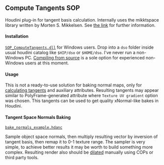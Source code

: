 ## Compute Tangents SOP

Houdini plug-in for tangent basis calculation. Internally uses the mikktspace
library written by Morten S. Mikkelsen. See
[the link](http://wiki.blender.org/index.php/Dev:Shading/Tangent_Space_Normal_Maps)
for further information.

#### Installation

[`SOP_ComputeTangents.dll`](https://github.com/teared/mikktspace-for-houdini/raw/master/SOP_ComputeTangents.dll)
for Windows users. Drop into a `dso` folder inside usual houdini catalog like
`$HIP/dso` or `$HOME/dso`. I've never run a non-Windows PC. [Compiling from source](http://www.sidefx.com/docs/hdk14.0/_h_d_k__intro__compiling.html) is a
sole option for experienced non-Windows users at this moment.

#### Usage
This is not a ready-to-use solution for baking normal maps, only for
[calculating tangents](https://raw.githubusercontent.com/teared/mikktspace-for-houdini/master/source/mikktspace.c) and auxiliary attributes. Resulting tangents
may appear similar to PolyFrame-generated attribute where `Texture UV
gradient` option was chosen. This tangents can be used to get quality
xNormal-like bakes in Houdini.

#### Tangent Space Normals Baking
[`bake_normals_example.hdanc`](https://github.com/teared/mikktspace-for-houdini/raw/master/bake_normals_example.hdanc)

Sample object space normals, then multiply resulting vector by inversion of
tangent basis, then remap it to 0-1 texture range. The sampler is very simple,
to achieve better results it may be worth to build something more complex.
Resulting render also should be [dilated](http://wiki.polycount.com/wiki/Edge_padding)
manually using COPs or third party tools.